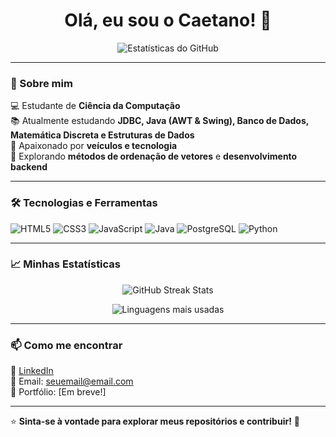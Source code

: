 <h1 align="center">Olá, eu sou o Caetano! 👋</h1>

<p align="center">
  <img src="https://github-readme-stats.vercel.app/api?username=Caetano&show_icons=true&theme=dracula" alt="Estatísticas do GitHub">
</p>

---

### 🚀 Sobre mim
💻 Estudante de **Ciência da Computação** <br>
📚 Atualmente estudando **JDBC, Java (AWT & Swing), Banco de Dados, Matemática Discreta e Estruturas de Dados** <br>
🚗 Apaixonado por **veículos e tecnologia** <br>
🌱 Explorando **métodos de ordenação de vetores** e **desenvolvimento backend** <br>

---

### 🛠️ Tecnologias e Ferramentas

![HTML5](https://img.shields.io/badge/HTML5-%23E34F26.svg?style=for-the-badge&logo=html5&logoColor=white)
![CSS3](https://img.shields.io/badge/CSS3-%231572B6.svg?style=for-the-badge&logo=css3&logoColor=white)
![JavaScript](https://img.shields.io/badge/JavaScript-%23F7DF1E.svg?style=for-the-badge&logo=javascript&logoColor=black)
![Java](https://img.shields.io/badge/Java-%23ED8B00.svg?style=for-the-badge&logo=java&logoColor=white)
![PostgreSQL](https://img.shields.io/badge/PostgreSQL-%23336791.svg?style=for-the-badge&logo=postgresql&logoColor=white)
![Python](https://img.shields.io/badge/Python-%233776AB.svg?style=for-the-badge&logo=python&logoColor=white)

---

### 📈 Minhas Estatísticas

<p align="center">
  <img src="https://github-readme-streak-stats.herokuapp.com/?user=Caetano&theme=dracula" alt="GitHub Streak Stats">
</p>

<p align="center">
  <img src="https://github-readme-stats.vercel.app/api/top-langs/?username=Caetano&layout=compact&theme=dracula" alt="Linguagens mais usadas">
</p>

---

### 📫 Como me encontrar

🔗 [LinkedIn](https://www.linkedin.com/in/seu-perfil) <br>
📧 Email: seuemail@email.com <br>
📝 Portfólio: [Em breve!]

---

⭐ **Sinta-se à vontade para explorar meus repositórios e contribuir!** 🚀

